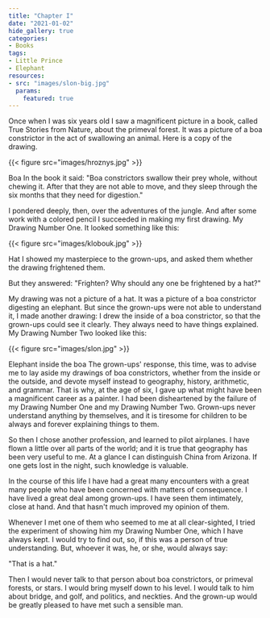```yaml
---
title: "Chapter I"
date: "2021-01-02"
hide_gallery: true 
categories:
- Books
tags:
- Little Prince
- Elephant
resources:
- src: "images/slon-big.jpg"
  params:
    featured: true
---
```


Once when I was six years old I saw a magnificent picture in a book, called True
Stories from Nature, about the primeval forest. It was a picture of a boa
constrictor in the act of swallowing an animal. Here is a copy of the drawing.

{{< figure src="images/hroznys.jpg" >}}

Boa In the book it said: "Boa constrictors swallow their prey whole, without
chewing it. After that they are not able to move, and they sleep through the six
months that they need for digestion."

I pondered deeply, then, over the adventures of the jungle. And after some work
with a colored pencil I succeeded in making my first drawing. My Drawing Number
One. It looked something like this:

{{< figure src="images/klobouk.jpg" >}}

Hat I showed my masterpiece to the grown-ups, and asked them whether the drawing
frightened them.

But they answered: "Frighten? Why should any one be frightened by a hat?"

My drawing was not a picture of a hat. It was a picture of a boa constrictor
digesting an elephant. But since the grown-ups were not able to understand it, I
made another drawing: I drew the inside of a boa constrictor, so that the
grown-ups could see it clearly. They always need to have things explained. My
Drawing Number Two looked like this:

{{< figure src="images/slon.jpg" >}}

Elephant inside the boa The grown-ups' response, this time, was to advise me to
lay aside my drawings of boa constrictors, whether from the inside or the
outside, and devote myself instead to geography, history, arithmetic, and
grammar. That is why, at the age of six, I gave up what might have been a
magnificent career as a painter. I had been disheartened by the failure of my
Drawing Number One and my Drawing Number Two. Grown-ups never understand
anything by themselves, and it is tiresome for children to be always and forever
explaining things to them.

So then I chose another profession, and learned to pilot airplanes. I have flown
a little over all parts of the world; and it is true that geography has been
very useful to me. At a glance I can distinguish China from Arizona. If one gets
lost in the night, such knowledge is valuable.

In the course of this life I have had a great many encounters with a great many
people who have been concerned with matters of consequence. I have lived a great
deal among grown-ups. I have seen them intimately, close at hand. And that
hasn't much improved my opinion of them.

Whenever I met one of them who seemed to me at all clear-sighted, I tried the
experiment of showing him my Drawing Number One, which I have always kept. I
would try to find out, so, if this was a person of true understanding. But,
whoever it was, he, or she, would always say:

"That is a hat."

Then I would never talk to that person about boa constrictors, or primeval
forests, or stars. I would bring myself down to his level. I would talk to him
about bridge, and golf, and politics, and neckties. And the grown-up would be
greatly pleased to have met such a sensible man.
